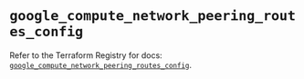 # `google_compute_network_peering_routes_config`

Refer to the Terraform Registry for docs: [`google_compute_network_peering_routes_config`](https://registry.terraform.io/providers/hashicorp/google-beta/5.43.1/docs/resources/google_compute_network_peering_routes_config).
